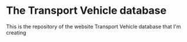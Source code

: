 # The Transport Vehicle database
This is the repository of the website Transport Vehicle database that I'm creating
